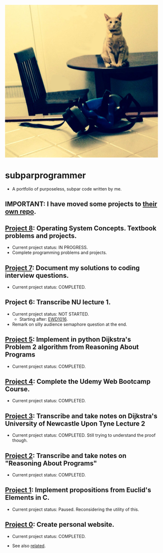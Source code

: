 ![](main.png)

# subparprogrammer
* A portfolio of purposeless, subpar code written by me.

## IMPORTANT: I have moved some projects to [their own repo](https://github.com/darbinreyes?tab=repositories). 

## [Project 8](https://github.com/darbinreyes/subparprogrammer/tree/master/textbooks/os_concepts_galvin): Operating System Concepts. Textbook problems and projects.
* Current project status: IN PROGRESS. 
* Complete programming problems and projects.

## [Project 7](https://github.com/darbinreyes/subparprogrammer/tree/master/coding_interviews): Document my solutions to coding interview questions.
* Current project status: COMPLETED. 

## Project 6: Transcribe NU lecture 1.
* Current project status: NOT STARTED. 
  * Starting after: [EWD1016](https://www.cs.utexas.edu/users/EWD/transcriptions/EWD10xx/EWD1016.html).
* Remark on silly audience semaphore question at the end.


## [Project 5](https://github.com/darbinreyes/subparprogrammer/tree/master/python_projects/ewd_reasoning_problem2): Implement in python Dijkstra's Problem 2 algorithm from Reasoning About Programs 
* Current project status: COMPLETED.


## [Project 4](https://github.com/darbinreyes/subparprogrammer/tree/master/web_projects/udemy_web_bootcamp): Complete the Udemy Web Bootcamp Course.
* Current project status: COMPLETED.


## [Project 3](https://github.com/darbinreyes/subparprogrammer/blob/master/dijkstra/youtube/nu_lecture/lecture2/nu_lecture2.md): Transcribe and take notes on Dijkstra's University of Newcastle Upon Tyne Lecture 2

* Current project status: COMPLETED. Still trying to understand the proof though.


## [Project 2](https://github.com/darbinreyes/subparprogrammer/tree/master/dijkstra/youtube/reasoning): Transcribe and take notes on "Reasoning About Programs"
* Current project status: COMPLETED.


## [Project 1](https://github.com/darbinreyes/subparprogrammer/tree/master/c_projects/euclid): Implement propositions from Euclid's Elements in C.

* Current project status: Paused. Reconsidering the utility of this.


## [Project 0](https://github.com/darbinreyes/subparprogrammer/tree/master/web_projects/darbinreyes.com): Create personal website. 

* Current project status: COMPLETED.

* See also [related](https://github.com/darbinreyes/subparprogrammer/tree/master/servers/http).
  
  




